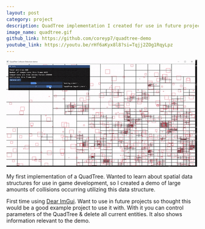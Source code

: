 ```yaml
---
layout: post
category: project
description: QuadTree implementation I created for use in future projects, specifically for collision detection.
image_name: quadtree.gif
github_link: https://github.com/coreyp7/quadtree-demo
youtube_link: https://youtu.be/rHf6aKyx8l8?si=Tqjj2ZOg1RqyLpz
---
```


[![Here's a link to a video of the demo.](/assets/quadtree.gif)](https://youtu.be/rHf6aKyx8l8 "QuadTree demo video")

My first implementation of a QuadTree. Wanted to learn about spatial data structures for use in game development, so I created a demo of large amounts of collisions occurring utilizing this data structure.

First time using [Dear ImGui](https://github.com/ocornut/imgui). Want to use in future projects so thought this would be a good example project to use it with. With it you can control parameters of the QuadTree & delete all current entities. It also shows information relevant to the demo.

